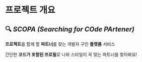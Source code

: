 

# 프로젝트 개요

## 🔍 *SCOPA (Searching for COde PArtener)*

**프로젝트**를 함께 할 **파트너**를 찾는 개발자 구인 **플랫폼** 서비스

간단한 **코드가 포함된 프로필**로 나와 스타일이 꼭 맞는 파트너를 찾아봐요!


